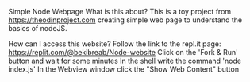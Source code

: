 Simple Node Webpage
What is this about?
This is a toy project from https://theodinproject.com creating simple web page to understand the basics of nodeJS.

How can I access this website?
    Follow the link to the repl.it page: https://replit.com/@bekibreab/Node-website
    Click on the 'Fork & Run' button and wait for some minutes
    In the shell write the command 'node index.js'
    In the Webview window click the "Show Web Content" button
